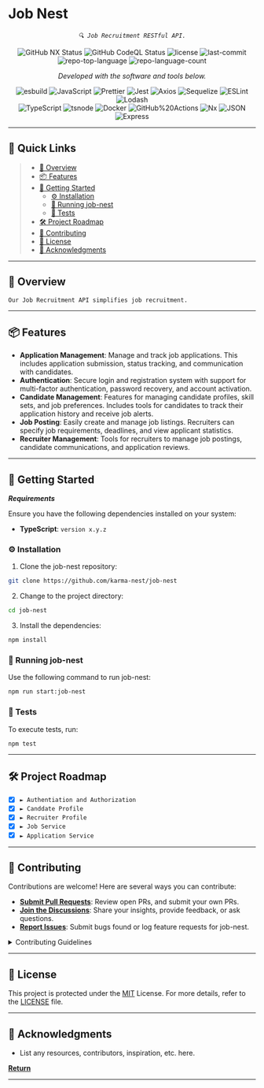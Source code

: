 <p align="center">
  <h1>Job Nest</h1>
</p>
<p align="center">
    <em><code>🔍 Job Recruitment RESTful API.</code></em>
</p>
<p align="center">
<img alt="GitHub NX Status" src="https://github.com/karma-nest/job-nest/actions/workflows/ci.yml/badge.svg">
<img alt="GitHub CodeQL Status" src="https://github.com/karma-nest/job-nest/actions/workflows/codeql.yml/badge.svg">
<img src="https://img.shields.io/github/license/karma-nest/job-nest?style=flat&color=0080ff" alt="license">
<img src="https://img.shields.io/github/last-commit/karma-nest/job-nest?style=flat&logo=git&logoColor=white&color=0080ff" alt="last-commit">
<img src="https://img.shields.io/github/languages/top/karma-nest/job-nest?style=flat&color=0080ff" alt="repo-top-language">
<img src="https://img.shields.io/github/languages/count/karma-nest/job-nest?style=flat&color=0080ff" alt="repo-language-count">

<p>
<p align="center">
  <em>Developed with the software and tools below.</em>
</p>
<p align="center">
 <img src="https://img.shields.io/badge/esbuild-FFCF00.svg?style=flat&logo=esbuild&logoColor=black" alt="esbuild">
 <img src="https://img.shields.io/badge/JavaScript-F7DF1E.svg?style=flat&logo=JavaScript&logoColor=black" alt="JavaScript">
 <img src="https://img.shields.io/badge/Prettier-F7B93E.svg?style=flat&logo=Prettier&logoColor=black" alt="Prettier">
 <img src="https://img.shields.io/badge/Jest-C21325.svg?style=flat&logo=Jest&logoColor=white" alt="Jest">
 <img src="https://img.shields.io/badge/Axios-5A29E4.svg?style=flat&logo=Axios&logoColor=white" alt="Axios">
 <img src="https://img.shields.io/badge/Sequelize-52B0E7.svg?style=flat&logo=Sequelize&logoColor=white" alt="Sequelize">
 <img src="https://img.shields.io/badge/ESLint-4B32C3.svg?style=flat&logo=ESLint&logoColor=white" alt="ESLint">
 <img src="https://img.shields.io/badge/Lodash-3492FF.svg?style=flat&logo=Lodash&logoColor=white" alt="Lodash">
 <br>
 <img src="https://img.shields.io/badge/TypeScript-3178C6.svg?style=flat&logo=TypeScript&logoColor=white" alt="TypeScript">
 <img src="https://img.shields.io/badge/tsnode-3178C6.svg?style=flat&logo=ts-node&logoColor=white" alt="tsnode">
 <img src="https://img.shields.io/badge/Docker-2496ED.svg?style=flat&logo=Docker&logoColor=white" alt="Docker">
 <img src="https://img.shields.io/badge/GitHub%20Actions-2088FF.svg?style=flat&logo=GitHub-Actions&logoColor=white" alt="GitHub%20Actions">
 <img src="https://img.shields.io/badge/Nx-143055.svg?style=flat&logo=Nx&logoColor=white" alt="Nx">
 <img src="https://img.shields.io/badge/JSON-000000.svg?style=flat&logo=JSON&logoColor=white" alt="JSON">
 <img src="https://img.shields.io/badge/Express-000000.svg?style=flat&logo=Express&logoColor=white" alt="Express">
</p>
<hr>

## 🔗 Quick Links

> - [📍 Overview](#-overview)
> - [📦 Features](#-features)
> - [🚀 Getting Started](#-getting-started)
>   - [⚙️ Installation](#️-installation)
>   - [🤖 Running job-nest](#-running-job-nest)
>   - [🧪 Tests](#-tests)
> - [🛠 Project Roadmap](#-project-roadmap)
> - [🤝 Contributing](#-contributing)
> - [📄 License](#-license)
> - [👏 Acknowledgments](#-acknowledgments)

---

## 📍 Overview

<code>Our Job Recruitment API simplifies job recruitment.</code>

---

## 📦 Features

- **Application Management**: Manage and track job applications. This includes application submission, status tracking, and communication with candidates.
- **Authentication**: Secure login and registration system with support for multi-factor authentication, password recovery, and account activation.
- **Candidate Management**: Features for managing candidate profiles, skill sets, and job preferences. Includes tools for candidates to track their application history and receive job alerts.
- **Job Posting**: Easily create and manage job listings. Recruiters can specify job requirements, deadlines, and view applicant statistics.
- **Recruiter Management**: Tools for recruiters to manage job postings, candidate communications, and application reviews.

---

## 🚀 Getting Started

**_Requirements_**

Ensure you have the following dependencies installed on your system:

- **TypeScript**: `version x.y.z`

### ⚙️ Installation

1. Clone the job-nest repository:

```sh
git clone https://github.com/karma-nest/job-nest
```

2. Change to the project directory:

```sh
cd job-nest
```

3. Install the dependencies:

```sh
npm install
```

### 🤖 Running job-nest

Use the following command to run job-nest:

```sh
npm run start:job-nest
```

### 🧪 Tests

To execute tests, run:

```sh
npm test
```

---

## 🛠 Project Roadmap

- [x] `► Authentiation and Authorization`
- [x] `► Canddate Profile`
- [x] `► Recruiter Profile`
- [x] `► Job Service`
- [x] `► Application Service`

---

## 🤝 Contributing

Contributions are welcome! Here are several ways you can contribute:

- **[Submit Pull Requests](https://github.com/karma-nest/job-nest/blob/main/CONTRIBUTING.md)**: Review open PRs, and submit your own PRs.
- **[Join the Discussions](https://github.com/karma-nest/job-nest/discussions)**: Share your insights, provide feedback, or ask questions.
- **[Report Issues](https://github.com/karma-nest/job-nest/issues)**: Submit bugs found or log feature requests for job-nest.

<details closed>
    <summary>Contributing Guidelines</summary>

1. **Fork the Repository**: Start by forking the project repository to your GitHub account.
2. **Clone Locally**: Clone the forked repository to your local machine using a Git client.

   ```sh
   git clone https://github.com/karma-nest/job-nest
   ```

3. **Create a New Branch**: Always work on a new branch, giving it a descriptive name.

   ```sh
   git checkout -b new-feature-x
   ```

4. **Make Your Changes**: Develop and test your changes locally.
5. **Commit Your Changes**: Commit with a clear message describing your updates.

   ```sh
   git commit -m 'Implemented new feature x.'
   ```

6. **Push to GitHub**: Push the changes to your forked repository.

   ```sh
   git push origin new-feature-x
   ```

7. **Submit a Pull Request**: Create a PR against the original project repository. Clearly describe the changes and their motivations.

Once your PR is reviewed and approved, it will be merged into the main branch.

</details>

---

## 📄 License

This project is protected under the [MIT](LICENSE.md) License. For more details, refer to the [LICENSE](https://github.com/karma-nest/job-nest?tab=MIT-1-ov-file#readme/) file.

---

## 👏 Acknowledgments

- List any resources, contributors, inspiration, etc. here.

[**Return**](#-quick-links)

---
